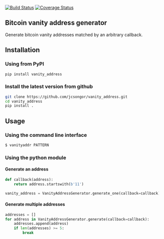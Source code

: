 
[![Build Status](https://travis-ci.org/jcsongor/vanity_address.svg?branch=master)](https://travis-ci.org/jcsongor/vanity_address)
[![Coverage Status](https://coveralls.io/repos/github/jcsongor/vanity_address/badge.svg)](https://coveralls.io/github/jcsongor/vanity_address)

## Bitcoin vanity address generator

Generate bitcoin vanity addresses matched by an arbitrary callback.

## Installation
### Using from PyPI
```bash
pip install vanity_address
```

### Install the latest version from github
```bash
git clone https://github.com/jcsongor/vanity_address.git
cd vanity_address
pip install .
```

## Usage
### Using the command line interface

```bash
$ vanityaddr PATTERN 
```

### Using the python module
#### Generate an address
```python
def callback(address):
    return address.startswith(b'11')
    
vanity_address = VanityAddressGenerator.generate_one(callback=callback)
```
#### Generate multiple addresses
```python
addresses = []
for address in VanityAddressGenerator.generate(callback=callback):
    addresses.append(address)
    if len(addresses) >= 5:
        break
```

